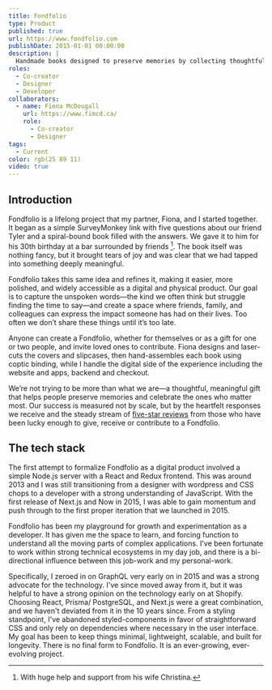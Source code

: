 ```yaml
---
title: Fondfolio
type: Product
published: true
url: https://www.fondfolio.com
publishDate: 2015-01-01 00:00:00
description: |
  Handmade books designed to preserve memories by collecting thoughtful words and stories from loved ones.
roles:
  - Co-creator
  - Designer
  - Developer
collaborators:
  - name: Fiona McDougall
    url: https://www.fimcd.ca/
    role:
      - Co-creator
      - Designer
tags:
  - Current
color: rgb(25 89 11)
video: true
---
```


## Introduction

Fondfolio is a lifelong project that my partner, Fiona, and I started together. It began as a simple SurveyMonkey link with five questions about our friend Tyler and a spiral-bound book filled with the answers. We gave it to him for his 30th birthday at a bar surrounded by friends [^1]. The book itself was nothing fancy, but it brought tears of joy and was clear that we had tapped into something deeply meaningful.

[^1]: With huge help and support from his wife Christina.

Fondfolio takes this same idea and refines it, making it easier, more polished, and widely accessible as a digital and physical product. Our goal is to capture the unspoken words—the kind we often think but struggle finding the time to say—and create a space where friends, family, and colleagues can express the impact someone has had on their lives. Too often we don’t share these things until it’s too late.

Anyone can create a Fondfolio, whether for themselves or as a gift for one or two people, and invite loved ones to contribute. Fiona designs and laser-cuts the covers and slipcases, then hand-assembles each book using coptic binding, while I handle the digital side of the experience including the website and apps, backend and checkout.

We’re not trying to be more than what we are—a thoughtful, meaningful gift that helps people preserve memories and celebrate the ones who matter most. Our success is measured not by scale, but by the heartfelt responses we receive and the steady stream of [five-star reviews](https://thingtesting.com/brands/fondfolio/reviews) from those who have been lucky enough to give, receive or contribute to a Fondfolio.

## The tech stack

The first attempt to formalize Fondfolio as a digital product involved a simple Node.js server with a React and Redux frontend. This was around 2013 and I was still transitioning from a designer with wordpress and CSS chops to a developer with a strong understanding of JavaScript. With the first release of Next.js and Now in 2015, I was able to gain momentum and push through to the first proper iteration that we launched in 2015.

Fondfolio has been my playground for growth and experimentation as a developer. It has given me the space to learn, and forcing function to understand all the moving parts of complex applications. I've been fortunate to work within strong technical ecosystems in my day job, and there is a bi-directional influence between this job-work and my personal-work.

Specifically, I zeroed in on GraphQL very early on in 2015 and was a strong advocate for the technology. I've since moved away from it, but it was helpful to have a strong opinion on the technology early on at Shopify. Choosing React, Prisma/ PostgreSQL, and Next.js were a great combination, and we haven't deviated from it in the 10 years since. From a styling standpoint, I've abandoned styled-components in favor of straightforward CSS and only rely on dependencies where necessary in the user interface. My goal has been to keep things minimal, lightweight, scalable, and built for longevity. There is no final form to Fondfolio. It is an ever-growing, ever-evolving project.

